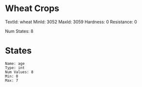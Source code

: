 # Wheat Crops
TextId: wheat
MinId: 3052
MaxId: 3059
Hardness: 0
Resistance: 0

Num States: 8
# States
```
Name: age
Type: int
Num Values: 8
Min: 0
Max: 7
```